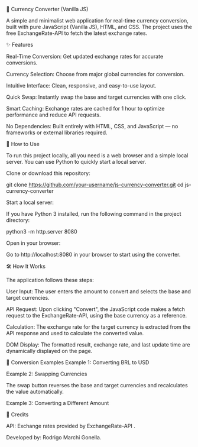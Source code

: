 💱 Currency Converter (Vanilla JS)

A simple and minimalist web application for real-time currency conversion, built with pure JavaScript (Vanilla JS), HTML, and CSS.
The project uses the free ExchangeRate-API
 to fetch the latest exchange rates.

✨ Features

Real-Time Conversion: Get updated exchange rates for accurate conversions.

Currency Selection: Choose from major global currencies for conversion.

Intuitive Interface: Clean, responsive, and easy-to-use layout.

Quick Swap: Instantly swap the base and target currencies with one click.

Smart Caching: Exchange rates are cached for 1 hour to optimize performance and reduce API requests.

No Dependencies: Built entirely with HTML, CSS, and JavaScript — no frameworks or external libraries required.

🚀 How to Use

To run this project locally, all you need is a web browser and a simple local server.
You can use Python to quickly start a local server.

Clone or download this repository:

git clone https://github.com/your-username/js-currency-converter.git
cd js-currency-converter


Start a local server:

If you have Python 3 installed, run the following command in the project directory:

python3 -m http.server 8080


Open in your browser:

Go to http://localhost:8080 in your browser to start using the converter.

🛠️ How It Works

The application follows these steps:

User Input: The user enters the amount to convert and selects the base and target currencies.

API Request: Upon clicking "Convert", the JavaScript code makes a fetch request to the ExchangeRate-API, using the base currency as a reference.

Calculation: The exchange rate for the target currency is extracted from the API response and used to calculate the converted value.

DOM Display: The formatted result, exchange rate, and last update time are dynamically displayed on the page.

📸 Conversion Examples
Example 1: Converting BRL to USD

Example 2: Swapping Currencies

The swap button reverses the base and target currencies and recalculates the value automatically.

Example 3: Converting a Different Amount

🧾 Credits

API: Exchange rates provided by ExchangeRate-API
.

Developed by: Rodrigo Marchi Gonella.